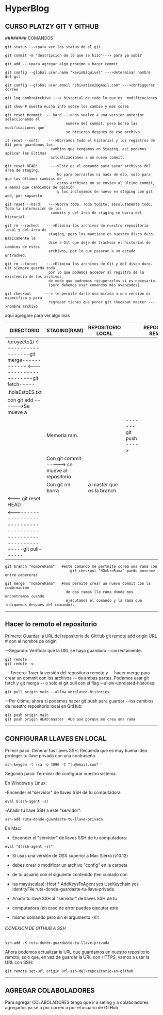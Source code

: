 # HyperBlog

## CURSO PLATZY GIT Y GITHUB

######## COMANDOS
```
git status --->para ver los status de el git

git commit -m "descripcion de lo que se hizo"---> para ya subir

git add --->para agregar algo proximo a hacer commit

git config --global user.name "kevinEsquivel" --->determinar nombre del git

git config --global user.email "chivatico2@gmail.com" --->configgurar correo

git log nombreArchivo ---> historial de todo lo que es  modificaciones

git show # muesta mucha info sobre los cambio y mas cosas 

git reset #commit  -- hard --->nos vuelve a una version anterior seleccionando el 
                            numero del commit, pero borra las modificaciones que 
                            se hicieron despues de ese archivo

it reset --soft:    --->Borramos todo el historial y los registros de Git pero guardamos los 
                     cambios que tengamos en Staging, así podemos aplicar las últimas 
                     actualizaciones a un nuevo commit.

git reset HEAD:      --->Este es el comando para sacar archivos del área de staging. 
                        No para borrarlos ni nada de eso, solo para que los últimos cambios de 
                        estos archivos no se envíen al último commit, a menos que cambiemos de opinión 
                        y los incluyamos de nuevo en staging con git add, por supuesto.

git reset --hard:   --->Borra todo. Todo todito, absolutamente todo. Toda la información de los 
                     commits y del área de staging se borra del historial.

git rm --cached:   --->Elimina los archivos de nuestro repositorio local y del área de 
                    staging, pero los mantiene en nuestro disco duro. Básicamente le 
                    dice a Git que deje de trackear el historial de cambios de estos 
                    archivos, por lo que pasaran a un estado untracked.

git rm --force:    --->Elimina los archivos de Git y del disco duro. Git siempre guarda todo, 
                    por lo que podemos acceder al registro de la existencia de los archivos, 
                    de modo que podremos recuperarlos si es necesario 
                    (pero debemos usar comandos más avanzados).

git checkout      ---> te permite darle una mirada a una version es especifico y para 
                    regresar tienes que poner git checkout master --->nombre archivo
```
aqui agregare para ver algo mas

| DIRECTORIO       |  STAGING(RAM)   |    REPOSITORIO  LOCAL            |                       |  REPOSITORIO REMOTO   |
| ---------------- | --------------- | -------------------------------- | --------------------- | --------------------- |
| /proyecto1/   <------------------git merge------------   <---------------------git fetch----- |                       |
| .holaEstoES.txt  |                 |                                  |                       |                       |
| con git add ------>Se mueve a      |                                  |                       |                       | 
|                  | Memoria ram.    |                                  |-------git push ---->  |                       | 
|                  |Con git commit -----> se mueve al repositorio       |                       |                       |
|                  | Con git rm borra|   a master que es la branch      |                       |                       |
|               <--- git reset HEAD  |                                  |                       |                       |
|               <----------------------------------------------------------------git pull------ |                       |



```
git branch "nombreRama"   #este comando me pertmite ccrea una rama con 
                              git checkout "NOmbreRama" puedo moverme entre cabeceras

git merge  "nombreRama"   #nos permite crear un nuevo commit con la combinación
                            de dos ramas (la rama donde nos encontramos cuando 
                            ejecutamos el comando y la rama que indiquemos después del comando).

```

___________________________________________________________________________
## Hacer lo remoto el repositorio
 Primero: Guardar la URL del repositorio de GitHub
git remote add origin URL # con el nombre de origin


--Segundo: Verificar que la URL se haya guardado
--correctamente:
```
git remote
git remote -v
```
-- Tercero: Traer la versión del repositorio remoto y
-- hacer merge para crear un commit con los archivos
-- de ambas partes. Podemos usar git fetch y git merge
-- o solo el git pull con el flag --allow-unrelated-histories:
```
git pull origin main --allow-unrelated-histories
```
--Por último, ahora sí podemos hacer git push para guardar
--los cambios de nuestro repositorio local en GitHub:
```
git push origin main
git push origin HEAD:master  #Lo use porque me crea una rama 
```
___________________________________________________________________________
## CONFIGURAR LLAVES EN LOCAL
Primer paso: Generar tus llaves SSH. Recuerda que es muy buena idea proteger tu llave privada con una contraseña.
```
ssh-keygen -t rsa -b 4096 -C "tu@email.com"
```
Segundo paso: Terminar de configurar nuestro sistema.

En Windows y Linux:

-Encender el "servidor" de llaves SSH de tu computadora:
```
eval $(ssh-agent -s)
```
-Añadir tu llave SSH a este "servidor":
```
ssh-add ruta-donde-guardaste-tu-llave-privada
```
En Mac:

- Encender el "servidor" de llaves SSH de tu computadora:
```
eval "$(ssh-agent -s)"
```

- Si usas una versión de OSX superior a Mac Sierra (v10.12)
- debes crear o modificar un archivo "config" en la carpeta
- de tu usuario con el siguiente contenido (ten cuidado con
- las mayúsculas):
Host *
        AddKeysToAgent yes
        UseKeychain yes
        IdentityFile ruta-donde-guardaste-tu-llave-privada

- Añadir tu llave SSH al "servidor" de llaves SSH de tu
- computadora (en caso de error puedes ejecutar este
- mismo comando pero sin el argumento -K):

###### CONEXION DE GITHUB A SSH
```
ssh-add -K ruta-donde-guardaste-tu-llave-privada
```
Ahora podemos actualizar la URL que guardamos en nuestro repositorio remoto, solo que, en vez de guardar la URL con HTTPS, vamos a usar la URL con SSH:
```
git remote set-url origin url-ssh-del-repositorio-en-github
```
___________________________________________________________________________
## AGREGAR COLABOLADORES 
Para agregar COLABOLADORES tengo que ir a seting y a colaboladores agregarlos
ya se a por correo o por el usuario de GitHub
